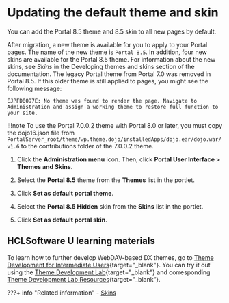 # Updating the default theme and skin

You can add the Portal 8.5 theme and 8.5 skin to all new pages by default.

After migration, a new theme is available for you to apply to your Portal pages. The name of the new theme is `Portal 8.5`. In addition, four new skins are available for the Portal 8.5 theme. For information about the new skins, see *Skins* in the Developing themes and skins section of the documentation. The legacy Portal theme from Portal 7.0 was removed in Portal 8.5. If this older theme is still applied to pages, you might see the following message:

```
EJPFD0097E: No theme was found to render the page. Navigate to Administration and assign a working theme to restore full function to your site.
```

!!!note
    To use the Portal 7.0.0.2 theme with Portal 8.0 or later, you must copy the dojo16.json file from `PortalServer_root/theme/wp.theme.dojo/installedApps/dojo.ear/dojo.war/v1.6` to the contributions folder of the 7.0.0.2 theme.

1.  Click the **Administration menu** icon. Then, click **Portal User Interface > Themes and Skins**.

2.  Select the **Portal 8.5** theme from the **Themes** list in the portlet.

3.  Click **Set as default portal theme**.

4.  Select the **Portal 8.5 Hidden** skin from the **Skins** list in the portlet.

5.  Click **Set as default portal skin**.

## HCLSoftware U learning materials

To learn how to further develop WebDAV-based DX themes, go to [Theme Development for Intermediate Users](https://hclsoftwareu.hcltechsw.com/component/axs/?view=sso_config&id=3&forward=https%3A%2F%2Fhclsoftwareu.hcltechsw.com%2Fcourses%2Flesson%2F%3Fid%3D3462){target="_blank"}. You can try it out using the [Theme Development Lab](https://hclsoftwareu.hcltechsw.com/images/Lc4sMQCcN5uxXmL13gSlsxClNTU3Mjc3NTc4MTc2/DS_Academy/DX/Developer/HDX-DEV-200_Theme_Development.pdf){target="_blank"} and corresponding [Theme Development Lab Resources](https://hclsoftwareu.hcltechsw.com/images/Lc4sMQCcN5uxXmL13gSlsxClNTU3Mjc3NTc4MTc2/DS_Academy/DX/Developer/HDX-DEV-200_Theme_Development_Lab_Resources.zip){target="_blank”}.

???+ info "Related information" 
    -   [Skins](../../../../../../build_sites/themes_skins/customizing_theme/skins/index.md)
